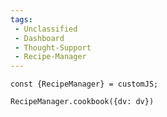 ```yaml
---
tags:
 - Unclassified
 - Dashboard
 - Thought-Support
 - Recipe-Manager
---
```


```dataviewjs
const {RecipeManager} = customJS;

RecipeManager.cookbook({dv: dv})
```
